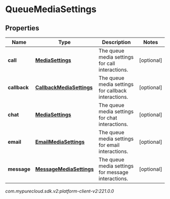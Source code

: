 # QueueMediaSettings


## Properties

| Name | Type | Description | Notes |
| ------------ | ------------- | ------------- | ------------- |
| **call** | [**MediaSettings**](MediaSettings) | The queue media settings for call interactions. |  [optional] |
| **callback** | [**CallbackMediaSettings**](CallbackMediaSettings) | The queue media settings for callback interactions. |  [optional] |
| **chat** | [**MediaSettings**](MediaSettings) | The queue media settings for chat interactions. |  [optional] |
| **email** | [**EmailMediaSettings**](EmailMediaSettings) | The queue media settings for email interactions. |  [optional] |
| **message** | [**MessageMediaSettings**](MessageMediaSettings) | The queue media settings for message interactions. |  [optional] |




_com.mypurecloud.sdk.v2:platform-client-v2:221.0.0_
